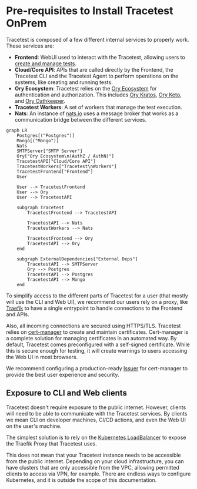 # Pre-requisites to Install Tracetest OnPrem

Tracetest is composed of a few different internal services to properly work. These services are:
- **Frontend**: WebUI used to interact with the Tracetest, allowing users to [create and manage tests](https://docs.tracetest.io/web-ui/creating-tests).
- **Cloud/Core API**: APIs that are called directly by the Frontend, the Tracetest CLI and the Tracetest Agent to perform operations on the systems, like creating and running tests.
- **Ory Ecosystem**: Tracetest relies on the [Ory Ecosystem](https://www.ory.sh/) for authentication and authorization. This includes [Ory Kratos](https://www.ory.sh/kratos/docs/), [Ory Keto](https://www.ory.sh/keto/docs/), and [Ory Oathkeeper](https://www.ory.sh/oathkeeper/docs/).
- **Tracetest Workers**: A set of workers that manage the test execution.
- **Nats**: An instance of [nats.io](https://nats.io/) uses a message broker that works as a communication bridge between the different services.


```mermaid
graph LR
    Postgres[("Postgres")]
    Mongo[("Mongo")]
    Nats
    SMTPServer["SMTP Server"]
    Ory["Ory Ecosystem\n(AuthZ / AuthN)"]
    TracetestAPI["Cloud/Core API"]
    TracetestWorkers["Tracetest\nWorkers"]
    TracetestFrontend["Frontend"]
    User

    User --> TracetestFrontend
    User --> Ory
    User --> TracetestAPI

    subgraph Tracetest
        TracetestFrontend --> TracetestAPI      

        TracetestAPI --> Nats
        TracetestWorkers --> Nats

        TracetestFrontend --> Ory
        TracetestAPI --> Ory
    end
    
    subgraph ExternalDependencies["External Deps"]
        TracetestAPI --> SMTPServer
        Ory --> Postgres
        TracetestAPI --> Postgres
        TracetestAPI --> Mongo
    end
```

To simplify access to the different parts of Tracetest for a user (that mostly will use the CLI and Web UI), we recommend our users rely on a proxy, like [Traefik](https://traefik.io/traefik/) to have a single entrypoint to handle connections to the Frontend and APIs.

Also, all incoming connections are secured using HTTPS/TLS. Tracetest relies on [cert-manager](https://cert-manager.io) to create and maintain certificates.
Cert-manager is a complete solution for managing certificates in an automated way. By default, Tracetest comes preconfigured with a self-signed certificate.
While this is secure enough for testing, it will create warnings to users accessing the Web UI in most browsers.

We recommend configuring a production-ready [Issuer](https://cert-manager.io/docs/configuration/issuers/) for cert-manager to provide the best user experience and security.

## Exposure to CLI and Web clients

Tracetest doesn't require exposure to the public internet. However, clients will need to be able to communicate with the Tracetest services. By clients we mean CLI on developer machines, CI/CD actions, and even the Web UI on the user's machine.

The simplest solution is to rely on the [Kubernetes LoadBalancer](https://kubernetes.io/docs/concepts/services-networking/) to expose the Traefik Proxy that Tracetest uses.

This does not mean that your Tracetest instance needs to be accessible from the public internet. Depending on your cloud infrastructure, you can have clusters that are only accessible from the VPC,
allowing permitted clients to access via VPN, for example. There are endless ways to configure Kubernetes, and it is outside the scope of this documentation.